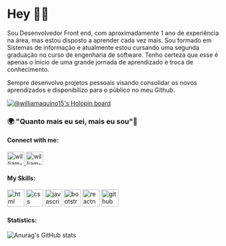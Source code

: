 # Hey 👋🏿

Sou Desenvolvedor Front end, com aproximadamente 1 ano de experiência na área, mas estou disposto a aprender cada vez mais.
Sou formado em Sistemas de informação e atualmente estou cursando uma segunda graduação no curso de engenharia de software. Tenho certeza que esse é apenas o início de uma grande jornada de aprendizado e troca de conhecimento.

Sempre desenvolvo projetos pessoais visando consolidar os novos aprendizados e disponibilizo para o público no meu Github.

[![@williamaquino15's Holopin board](https://holopin.me/williamaquino15)](https://holopin.io/@williamaquino15)

### 🌍 "Quanto mais eu sei, mais eu sou"🧠

#### Connect with me:
<a href="https://www.linkedin.com/in/william-aquino-7ba42a165/">
    <img height="30" width="40" src="https://cdn.jsdelivr.net/npm/simple-icons@3.0.1/icons/linkedin.svg" alt="william-linkedin" style="max-width: 100%;" >
    </a>
<a href="https://www.instagram.com/_williamaquino/?igshid=1izwse699toiz" target="_blank">
    <img height="30" width="40" src="https://cdn.jsdelivr.net/npm/simple-icons@3.0.1/icons/instagram.svg" alt="william-instagram" style="max-width: 100%;"></a>

#### My Skills:
<img src="https://cdn.icon-icons.com/icons2/1488/PNG/512/5352-html5_102567.png" alt="html" width="40" height="40" style="max-width: 100%;"></img>
<img src="https://cdn.icon-icons.com/icons2/2107/PNG/512/file_type_css_icon_130661.png" alt="css" width="40" height="40" style="max-width: 100%;"></img>
<img src="https://cdn.icon-icons.com/icons2/2415/PNG/512/bootstrap_plain_wordmark_logo_icon_146620.png" alt="javascript" width="40" height="40" style="max-width: 100%;"></img>
<img src="https://cdn.icon-icons.com/icons2/2108/PNG/512/javascript_icon_130900.png" alt="bootstrap" width="40" height="40" style="max-width: 100%;"></img>
<img src= "https://cdn.icon-icons.com/icons2/2415/PNG/512/react_original_wordmark_logo_icon_146375.png" alt="reactnative" width="40" height="40" style="max-width: 100%;"></img>
<img src="https://cdn.icon-icons.com/icons2/936/PNG/512/github-logo_icon-icons.com_73546.png" alt="github" width="40" height="40" style="max-width: 100%;"></img>


#### Statistics:

![Anurag's GitHub stats](https://github-readme-stats.vercel.app/api?username=williamaquino15&show_icons=true&theme=dark)

